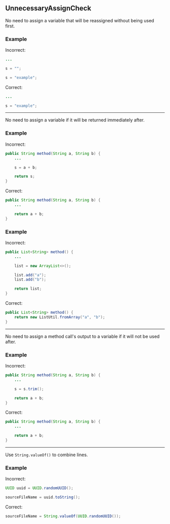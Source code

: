 ## UnnecessaryAssignCheck

No need to assign a variable that will be reassigned without being used first.

### Example

Incorrect:

```java
...

s = "";

s = "example";
```

Correct:

```java
...

s = "example";
```

---

No need to assign a variable if it will be returned immediately after.

### Example

Incorrect:

```java
public String method(String a, String b) {
	...

	s = a + b;

	return s;
}
```

Correct:

```java
public String method(String a, String b) {
	...

	return a + b;
}
```

### Example

Incorrect:

```java
public List<String> method() {
	...

	list = new ArrayList<>();

	list.add("a");
	list.add("b");

	return list;
}
```

Correct:

```java
public List<String> method() {
	return new ListUtil.fromArray("a", "b");
}
```
---

No need to assign a method call's output to a variable if it will not be used after.

### Example

Incorrect:

```java
public String method(String a, String b) {
	...

	s = s.trim();

	return a + b;
}
```

Correct:

```java
public String method(String a, String b) {
	...

	return a + b;
}
```

---

Use `String.valueOf()` to combine lines.

### Example

Incorrect:

```java
UUID uuid = UUID.randomUUID();

sourceFileName = uuid.toString();
```

Correct:

```java
sourceFileName = String.valueOf(UUID.randomUUID());
```